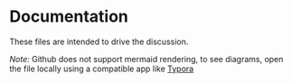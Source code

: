 # Documentation

These files are intended to drive the discussion.

*Note:* Github does not support mermaid rendering, to see diagrams, open the
file locally using a compatible app like [Typora](https://typora.io/)